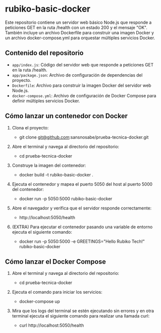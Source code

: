 # rubiko-basic-docker

Este repositorio contiene un servidor web básico Node.js que responde a peticiones GET en la ruta /health con un estado 200 y el mensaje "OK". También
incluye un archivo Dockerfile para construir una imagen Docker y un archivo docker-compose.yml para orquestar múltiples servicios Docker.

## Contenido del repositorio

- `app/index.js`: Código del servidor web que responde a peticiones GET en la ruta /health.
- `app/package.json`: Archivo de configuración de dependencias del proyecto.
- `Dockerfile`: Archivo para construir la imagen Docker del servidor web Node.js.
- `docker-compose.yml`: Archivo de configuración de Docker Compose para definir múltiples servicios Docker.

## Cómo lanzar un contenedor con Docker

1. Clona el proyecto:

   - git clone git@github.com:sansnosabe/prueba-tecnica-docker.git

2. Abre el terminal y navega al directorio del repositorio:

   - cd prueba-tecnica-docker

3. Construye la imagen del contenedor:

   - docker build -t rubiko-basic-docker .

4. Ejecuta el contenedor y mapea el puerto 5050 del host al puerto 5000 del contenedor:

   - docker run -p 5050:5000 rubiko-basic-docker

5. Abre el navegador y verifica que el servidor responde correctamente:

   - http://localhost:5050/health

6. (EXTRA) Para ejecutar el contenedor pasando una variable de entorno ejecuta el siguiente comando:

   - docker run -p 5050:5000 -e GREETINGS="Hello Rubiko Tech!" rubiko-basic-docker

## Cómo lanzar el Docker Compose

1. Abre el terminal y navega al directorio del repositorio:

   - cd prueba-tecnica-docker

2. Ejecuta el comando para iniciar los servicios:

   - docker-compose up

3. Mira que los logs del terminal se estén ejecutando sin errores y en otra terminal ejecuta el siguiente comando para realizar una llamada curl:

   - curl http://localhost:5050/health
